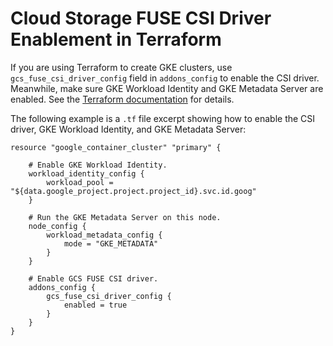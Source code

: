 <!--
Copyright 2018 The Kubernetes Authors.
Copyright 2022 Google LLC

Licensed under the Apache License, Version 2.0 (the "License");
you may not use this file except in compliance with the License.
You may obtain a copy of the License at

    https://www.apache.org/licenses/LICENSE-2.0

Unless required by applicable law or agreed to in writing, software
distributed under the License is distributed on an "AS IS" BASIS,
WITHOUT WARRANTIES OR CONDITIONS OF ANY KIND, either express or implied.
See the License for the specific language governing permissions and
limitations under the License.
-->

# Cloud Storage FUSE CSI Driver Enablement in Terraform

If you are using Terraform to create GKE clusters, use `gcs_fuse_csi_driver_config` field in `addons_config` to enable the CSI driver. Meanwhile, make sure GKE Workload Identity and GKE Metadata Server are enabled. See the [Terraform documentation](https://registry.terraform.io/providers/hashicorp/google/latest/docs/resources/container_cluster) for details.

The following example is a `.tf` file excerpt showing how to enable the CSI driver, GKE Workload Identity, and GKE Metadata Server:

```
resource "google_container_cluster" "primary" {
    
    # Enable GKE Workload Identity.
    workload_identity_config {
        workload_pool = "${data.google_project.project.project_id}.svc.id.goog"
    }
    
    # Run the GKE Metadata Server on this node.
    node_config {
        workload_metadata_config {
            mode = "GKE_METADATA"
        }
    }

    # Enable GCS FUSE CSI driver.
    addons_config {
        gcs_fuse_csi_driver_config {
            enabled = true
        }
    }
}
```
